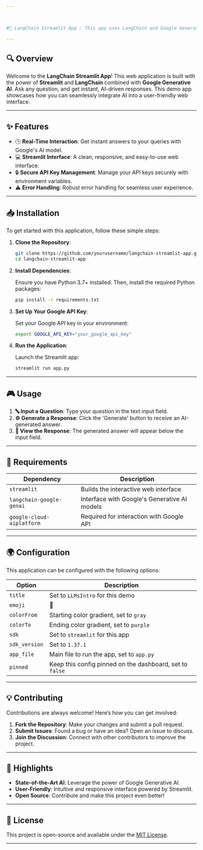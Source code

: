 ```yaml
---

 

#🚀 LangChain Streamlit App : This app uses LangChain and Google Generative AI to generate real-time answers based on your input. It's easy to set up, has a clean interface, and leverages cutting-edge AI technology.

---
```


## 🔍 Overview

Welcome to the **LangChain Streamlit App**! This web application is built with the power of **Streamlit** and **LangChain** combined with **Google Generative AI**. Ask any question, and get instant, AI-driven responses. This demo app showcases how you can seamlessly integrate AI into a user-friendly web interface.

---

## ✨ Features

- 🕒 **Real-Time Interaction**: Get instant answers to your queries with Google's AI model.
- 💻 **Streamlit Interface**: A clean, responsive, and easy-to-use web interface.
- 🔒 **Secure API Key Management**: Manage your API keys securely with environment variables.
- ⚠️ **Error Handling**: Robust error handling for seamless user experience.

---

## 📥 Installation

To get started with this application, follow these simple steps:

1. **Clone the Repository**:

    ```bash
    git clone https://github.com/yourusername/langchain-streamlit-app.git
    cd langchain-streamlit-app
    ```

2. **Install Dependencies**:

    Ensure you have Python 3.7+ installed. Then, install the required Python packages:

    ```bash
    pip install -r requirements.txt
    ```

3. **Set Up Your Google API Key**:

    Set your Google API key in your environment:

    ```bash
    export GOOGLE_API_KEY="your_google_api_key"
    ```

4. **Run the Application**:

    Launch the Streamlit app:

    ```bash
    streamlit run app.py
    ```

---

## 🎮 Usage

1. **🔤 Input a Question**: Type your question in the text input field.
2. **⚙️ Generate a Response**: Click the 'Generate' button to receive an AI-generated answer.
3. **📃 View the Response**: The generated answer will appear below the input field.

---

## 🔧 Requirements

| Dependency                    | Description                                              |
| ----------------------------- | -------------------------------------------------------- |
| `streamlit`                   | Builds the interactive web interface                     |
| `langchain-google-genai`      | Interface with Google's Generative AI models             |
| `google-cloud-aiplatform`     | Required for interaction with Google API                 |

---

## 🌍 Configuration

This application can be configured with the following options:

| Option           | Description                                             |
| ---------------- | ------------------------------------------------------- |
| `title`          | Set to `LLMsIntro` for this demo                        |
| `emoji`          | 🏃                                                        |
| `colorFrom`      | Starting color gradient, set to `gray`                  |
| `colorTo`        | Ending color gradient, set to `purple`                  |
| `sdk`            | Set to `streamlit` for this app                         |
| `sdk_version`    | Set to `1.37.1`                                          |
| `app_file`       | Main file to run the app, set to `app.py`               |
| `pinned`         | Keep this config pinned on the dashboard, set to `false`|

---

## 💡 Contributing

Contributions are always welcome! Here’s how you can get involved:

1. **Fork the Repository**: Make your changes and submit a pull request.
2. **Submit Issues**: Found a bug or have an idea? Open an issue to discuss.
3. **Join the Discussion**: Connect with other contributors to improve the project.

---

## 🌟 Highlights

- **State-of-the-Art AI**: Leverage the power of Google Generative AI.
- **User-Friendly**: Intuitive and responsive interface powered by Streamlit.
- **Open Source**: Contribute and make this project even better!

---

## 📜 License

This project is open-source and available under the [MIT License](LICENSE).

---

